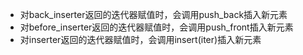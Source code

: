 * 对back_inserter返回的迭代器赋值时，会调用push_back插入新元素
* 对before_inserter返回的迭代器赋值时，会调用push_front插入新元素
* 对inserter返回的迭代器赋值时，会调用insert(iter)插入新元素